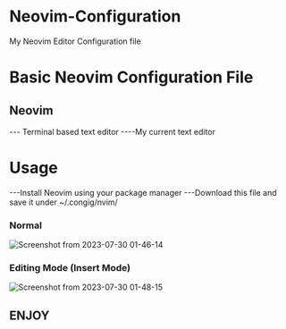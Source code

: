 # Neovim-Configuration
My Neovim Editor Configuration file

# Basic Neovim Configuration File
## Neovim
--- Terminal based text editor
----My current text editor

# Usage
---Install Neovim using your package manager
---Download this file and save it under ~/.congig/nvim/

### Normal
![Screenshot from 2023-07-30 01-46-14](https://github.com/Magpiny/Neovim-Configuration/assets/48335067/517e93f4-c6ce-4975-b352-5bf9ce15bee5)

### Editing Mode (Insert Mode)
![Screenshot from 2023-07-30 01-48-15](https://github.com/Magpiny/Neovim-Configuration/assets/48335067/2e14f732-5b73-4b89-8bbf-d87e7946842b)


## ENJOY
